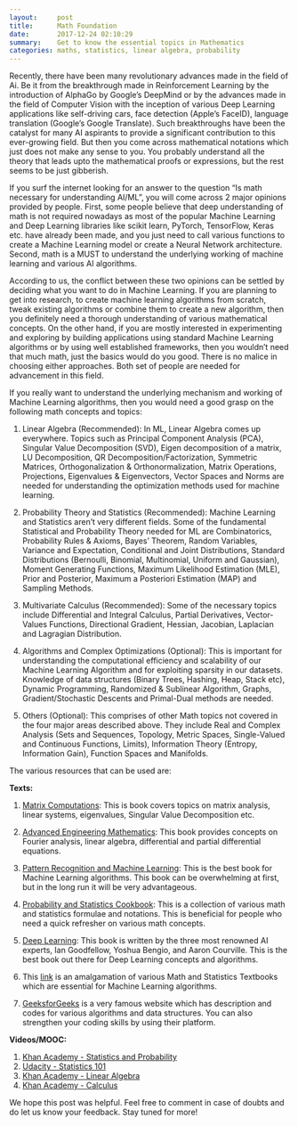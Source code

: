 ```yaml
---
layout:     post
title:      Math Foundation
date:       2017-12-24 02:10:29
summary:    Get to know the essential topics in Mathematics
categories: maths, statistics, linear algebra, probability
---
```

Recently, there have been many revolutionary advances made in the field of Ai. Be it from the breakthrough made in Reinforcement Learning by the introduction of AlphaGo by Google’s DeepMind or by the advances made in the field of Computer Vision with the inception of various Deep Learning applications like self-driving cars, face detection (Apple’s FaceID), language translation (Google’s Google Translate). Such breakthroughs have been the catalyst for many AI aspirants to provide a significant contribution to this ever-growing field. But then you come across mathematical notations which just does not make any sense to you. You probably understand all the theory that leads upto the mathematical proofs or expressions, but the rest seems to be just gibberish. 

If you surf the internet looking for an answer to the question “Is math necessary for understanding AI/ML”, you will come across 2 major opinions provided by people.  First, some people believe that deep understanding of math is not required nowadays as most of the popular Machine Learning and Deep Learning libraries like scikit learn, PyTorch, TensorFlow, Keras etc. have already been made, and you just need to call various functions to create a Machine Learning model or create a Neural Network architecture. Second, math is a MUST to understand the underlying working of machine learning and various AI algorithms.

According to us, the conflict between these two opinions can be settled by deciding what you want to do in Machine Learning. If you are planning to get into research, to create machine learning algorithms from scratch, tweak existing algorithms or combine them to create a new algorithm, then you definitely need a thorough understanding of various mathematical concepts. On the other hand, if you are mostly interested in experimenting and exploring by building applications using standard Machine Learning algorithms or by using well established frameworks, then you wouldn’t need that much math, just the basics would do you good. There is no malice in choosing either approaches. Both set of people are needed for advancement in this field.

If you really want to understand the underlying mechanism and working of Machine Learning algorithms, then you would need a good grasp on the following math concepts and topics:

1.	Linear Algebra (Recommended): In ML, Linear Algebra comes up everywhere. Topics such as Principal Component Analysis (PCA), Singular Value Decomposition (SVD), Eigen decomposition of a matrix, LU Decomposition, QR Decomposition/Factorization, Symmetric Matrices, Orthogonalization & Orthonormalization, Matrix Operations, Projections, Eigenvalues & Eigenvectors, Vector Spaces and Norms are needed for understanding the optimization methods used for machine learning.

2.	Probability Theory and Statistics (Recommended): Machine Learning and Statistics aren’t very different fields. Some of the fundamental Statistical and Probability Theory needed for ML are Combinatorics, Probability Rules & Axioms, Bayes’ Theorem, Random Variables, Variance and Expectation, Conditional and Joint Distributions, Standard Distributions (Bernoulli, Binomial, Multinomial, Uniform and Gaussian), Moment Generating Functions, Maximum Likelihood Estimation (MLE), Prior and Posterior, Maximum a Posteriori Estimation (MAP) and Sampling Methods.

3.	Multivariate Calculus (Recommended): Some of the necessary topics include Differential and Integral Calculus, Partial Derivatives, Vector-Values Functions, Directional Gradient, Hessian, Jacobian, Laplacian and Lagragian Distribution.

4.	Algorithms and Complex Optimizations (Optional): This is important for understanding the computational efficiency and scalability of our Machine Learning Algorithm and for exploiting sparsity in our datasets. Knowledge of data structures (Binary Trees, Hashing, Heap, Stack etc), Dynamic Programming, Randomized & Sublinear Algorithm, Graphs, Gradient/Stochastic Descents and Primal-Dual methods are needed.

5.	Others (Optional): This comprises of other Math topics not covered in the four major areas described above. They include Real and Complex Analysis (Sets and Sequences, Topology, Metric Spaces, Single-Valued and Continuous Functions, Limits), Information Theory (Entropy, Information Gain), Function Spaces and Manifolds.

The various resources that can be used are:

**Texts:**

1.	[Matrix Computations](http://math.ecnu.edu.cn/~jypan/Teaching/books/2013%20Matrix%20Computations%204th.pdf): This is book covers topics on matrix analysis, linear systems, eigenvalues, Singular Value Decomposition etc.

2.	[Advanced Engineering Mathematics](https://www-elec.inaoep.mx/~jmram/Kreyzig-ECS-DIF1.pdf): This book provides concepts on Fourier analysis, linear algebra, differential and partial differential equations.

3.	[Pattern Recognition and Machine Learning](http://users.isr.ist.utl.pt/~wurmd/Livros/school/Bishop%20-%20Pattern%20Recognition%20And%20Machine%20Learning%20-%20Springer%20%202006.pdf): This is the best book for Machine Learning algorithms. This book can be overwhelming at first, but in the long run it will be very advantageous.

4.	[Probability and Statistics Cookbook](http://pages.cs.wisc.edu/~tdw/files/cookbook-en.pdf): This is a collection of various math and statistics formulae and notations. This is beneficial for people who need a quick refresher on various math concepts.

5.	[Deep Learning](http://www.deeplearningbook.org/front_matter.pdf): This book is written by the three most renowned AI experts, Ian Goodfellow, Yoshua Bengio, and Aaron Courville. This is the best book out there for Deep Learning concepts and algorithms.

6.	This [link](http://hbpms.blogspot.in) is an amalgamation of various Math and Statistics Textbooks which are essential for Machine Learning algorithms.

7. [GeeksforGeeks](https://www.geeksforgeeks.org/data-structures) is a very famous website which has description and codes for various algorithms and data structures. You can also strengthen your coding skills by using their platform.

**Videos/MOOC:**

1. [Khan Academy - Statistics and Probability](https://www.khanacademy.org/math/statistics-probability)
2. [Udacity - Statistics 101](https://in.udacity.com/course/intro-to-statistics--st101) 
3. [Khan Academy - Linear Algebra](https://www.khanacademy.org/math/linear-algebra)
4. [Khan Academy - Calculus](https://www.khanacademy.org/math/differential-calculus)

We hope this post was helpful. Feel free to comment in case of doubts and do let us know your feedback. Stay tuned for more!
